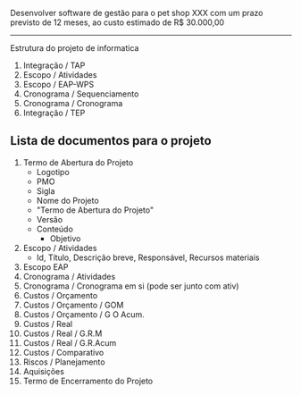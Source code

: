 Desenvolver software de  gestão para o pet shop XXX com um prazo previsto de 12 meses, ao custo estimado de R$ 30.000,00

---
Estrutura do projeto de informatica

1. Integração / TAP
2. Escopo / Atividades
3. Escopo / EAP-WPS
4. Cronograma / Sequenciamento
5. Cronograma / Cronograma
6. Integração / TEP


## Lista de documentos para o projeto
1. Termo de Abertura do Projeto
	- Logotipo
	- PMO
	- Sigla
	- Nome do Projeto
	- "Termo de Abertura do Projeto"
	- Versão
	- Conteúdo
		- Objetivo
2. Escopo / Atividades
	- Id, Título, Descrição breve, Responsável, Recursos materiais
3. Escopo EAP 
4. Cronograma / Atividades
5. Cronograma / Cronograma em si (pode ser junto com ativ)
6. Custos / Orçamento
7. Custos / Orçamento / GOM
8. Custos / Orçamento / G O Acum.
9. Custos / Real
10. Custos / Real / G.R.M
11. Custos / Real / G.R.Acum
12. Custos / Comparativo
13. Riscos / Planejamento
14. Aquisições
15. Termo de Encerramento do Projeto

<!--stackedit_data:
eyJoaXN0b3J5IjpbLTE4MjY1NDYxNzQsMTMwODc5Mzg0MF19
-->